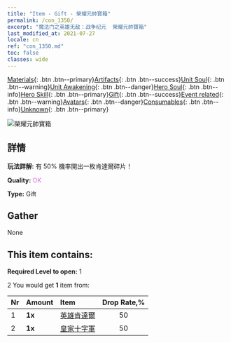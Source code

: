 ```yaml
---
title: "Item - Gift - 榮耀元帥寶箱"
permalink: /con_1350/
excerpt: "魔法门之英雄无敌：战争纪元  榮耀元帥寶箱"
last_modified_at: 2021-07-27
locale: cn
ref: "con_1350.md"
toc: false
classes: wide
---
```

 [Materials](/ItemsCN/){: .btn .btn--primary}[Artifacts](/ItemsCN/Artifacts/){: .btn .btn--success}[Unit Soul](/ItemsCN/UnitSoul/){: .btn .btn--warning}[Unit Awakening](/ItemsCN/UnitAwakening/){: .btn .btn--danger}[Hero Soul](/ItemsCN/HeroSoul/){: .btn .btn--info}[Hero Skill](/ItemsCN/HeroSkill/){: .btn .btn--primary}[Gift](/ItemsCN/Gift/){: .btn .btn--success}[Event related](/ItemsCN/Events/){: .btn .btn--warning}[Avatars](/ItemsCN/Avatars/){: .btn .btn--danger}[Consumables](/ItemsCN/Consumables/){: .btn .btn--info}[Unknown](/ItemsCN/Unknown/){: .btn .btn--primary}

 ![榮耀元帥寶箱](/images/t/i_906027.png)

## 詳情
 **玩法詳解:** 有 50% 機率開出一枚肯達爾碎片！

 **Quality:** <span style="color: #DA70D6">OK</span>

 **Type:** Gift

## Gather

  None

## This item contains:

 **Required Level to open:** 1

 2 You would get **1** item  from:

  | Nr | Amount |     Item    | Drop Rate,% |
  |:---|:-------|:------------|:---------:|
  | 1 |  **1x** | [英雄肯達爾](/cn/Items/her_363/) | 50 | 
  | 2 |  **1x** | [皇家十字軍](/cn/Items/unt_193/) | 50 | 
